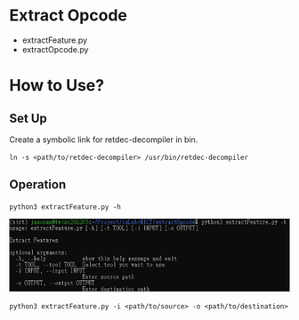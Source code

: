 # Extract Opcode

- extractFeature.py
- extractOpcode.py

# How to Use?

## Set Up

Create a symbolic link for retdec-decompiler in bin.

`ln -s <path/to/retdec-decompiler> /usr/bin/retdec-decompiler`

## Operation

`python3 extractFeature.py -h`

![extractFeature_help](./image/extractFeature_help.jpg)

`python3 extractFeature.py -i <path/to/source> -o <path/to/destination>`
